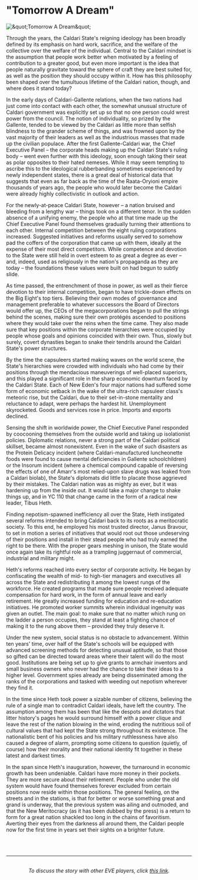 # "Tomorrow A Dream"

![&amp;quot;Tomorrow A Dream&amp;quot;](images/tomorrowadream.jpg)

 
<p>
</p>
<p>Through the years, the Caldari State's reigning 
ideology has been broadly defined by its emphasis on hard work, sacrifice, and 
the welfare of the collective over the welfare of the individual. Central to the 
Caldari mindset is the assumption that people work better when motivated by a 
feeling of contribution to a greater good, but even more important is the idea 
that people naturally gravitate toward the sphere of craft they are best suited 
for, as well as the position they should occupy within it. How has this 
philosophy been shaped over the tumultuous lifetime of the Caldari nation, 
though, and where does it stand today?</p>
<p>
</p>
<p>In the early days of Caldari-Gallente relations, when 
the two nations had just come into contact with each other, the somewhat unusual 
structure of Caldari government was explicitly set up so that no one person 
could wrest power from the council. The notion of individuality, so prized by 
the Gallente, tended to be viewed by the Caldari as little more than selfish 
blindness to the grander scheme of things, and was frowned upon by the vast 
majority of their leaders as well as the industrious masses that made up the 
civilian populace. After the first Gallente-Caldari war, the Chief Executive 
Panel – the corporate heads making up the Caldari State's ruling body – went 
even further with this ideology, soon enough taking their seat as polar 
opposites to their hated nemeses. While it may seem tempting to ascribe this to 
the ideological rubberbanding sometimes experienced by newly independent states, 
there is a great deal of historical data that suggests that even as far back as 
the time of the Raata-Oryioni empire thousands of years ago, the people who 
would later become the Caldari were already highly collectivistic in outlook and 
action.</p>
<p>
</p>
<p>For the newly-at-peace Caldari State, however – a 
nation bruised and bleeding from a lengthy war – things took on a different 
tenor. In the sudden absence of a unifying enemy, the people who at that time 
made up the Chief Executive Panel found themselves gradually turning their 
attentions to each other. Internal competition between the eight ruling 
corporations increased. Suggested initiatives and reforms usually served to 
somehow pad the coffers of the corporation that came up with them, ideally at 
the expense of their most direct competitors. While competence and devotion to 
the State were still held in overt esteem to as great a degree as ever – and, 
indeed, used as religiously in the nation's propaganda as they are today – the 
foundations these values were built on had begun to subtly slide. </p>
<p>
</p>
<p>As time passed, the entrenchment of those in power, as 
well as their fierce devotion to their internal competition, began to have 
trickle-down effects on the Big Eight's top tiers. Believing their own modes of 
governance and management preferable to whatever successors the Board of 
Directors would offer up, the CEOs of the megacorporations began to pull the 
strings behind the scenes, making sure their own protégés ascended to positions 
where they would take over the reins when the time came. They also made sure 
that key positions within the corporate hierarchies were occupied by people 
whose goals and opinions coincided with their own. Thus, slowly but surely, 
covert dynasties began to snake their tendrils around the Caldari State's power 
structures.</p>
<p>
</p>
<p>By the time the capsuleers started making waves on the 
world scene, the State's hierarchies were crowded with individuals who had come 
by their positions through the mendacious maneuverings of well-placed superiors, 
and this played a significant role in the sharp economic downturn faced by the 
Caldari State. Each of New Eden's four major nations had suffered some form of 
economic setback in the wake of the ultra-rich capsuleer class's meteoric rise, 
but the Caldari, due to their set-in-stone mentality and reluctance to adapt, 
were perhaps the hardest hit. Unemployment skyrocketed. Goods and services rose 
in price. Imports and exports declined.</p>
<p>
</p>
<p>Sensing the shift in worldwide power, the Chief 
Executive Panel responded by coocooning themselves from the outside world and 
taking up isolationist policies. Diplomatic relations, never a strong part of 
the Caldari political skillset, became almost nonexistent. Even in the wake of 
such disasters as the Protein Delicacy incident (where Caldari-manufactured 
luncheonette foods were found to cause mental deficiencies in Gallente 
schoolchildren) or the Insorum incident (where a chemical compound capable of 
reversing the effects of one of Amarr's most relied-upon slave drugs was leaked 
from a Caldari biolab), the State's diplomats did little to placate those 
aggrieved by their mistakes. The Caldari nation was as mighty as ever, but it 
was hardening up from the inside out. It would take a major change to shake 
things up, and in YC 110 that change came in the form of a radical new leader, 
Tibus Heth.</p>
<p>
</p>
<p>Finding nepotism-spawned inefficiency all over the 
State, Heth instigated several reforms intended to bring Caldari back to its 
roots as a meritocratic society. To this end, he employed his most trusted 
director, Janus Bravour, to set in motion a series of initiatives that would 
root out those undeserving of their positions and install in their stead people 
who had truly earned the right to be there. With the proper gears meshing in 
unison, the State would once again take its rightful role as a trampling 
juggernaut of commercial, industrial and military might.</p>
<p>
</p>
<p>Heth's reforms reached into every sector of corporate 
activity. He began by confiscating the wealth of mid- to high-tier managers and 
executives all across the State and redistributing it among the lowest rungs of 
the workforce. He created programs that made sure people received adequate 
compensation for hard work, in the form of annual leave and early retirement. He 
greatly increased funding for education and re-education initiatives. He 
promoted worker summits wherein individual ingenuity was given an outlet. The 
main goal: to make sure that no matter which rung on the ladder a person 
occupies, they stand at least a fighting chance of making it to the rung above 
them – provided they truly deserve it.</p>
<p>
</p>
<p>Under the new system, social status is no obstacle to 
advancement. Within ten years' time, over half of the State's schools will be 
equipped with advanced screening methods for detecting unusual aptitude, so that 
those so gifted can be directed toward areas where their talent will do the most 
good. Institutions are being set up to give grants to armchair inventors and 
small business owners who never had the chance to take their ideas to a higher 
level. Government spies already are being disseminated among the ranks of the 
corporations and tasked with weeding out nepotism wherever they find it.</p>
<p>
</p>
<p>In the time since Heth took power a sizable number of 
citizens, believing the rule of a single man to contradict Caldari ideals, have 
left the country. The assumption among them has been that like the despots and 
dictators that litter history's pages he would surround himself with a power 
clique and leave the rest of the nation blowing in the wind, eroding the 
nutritious soil of cultural values that had kept the State strong throughout its 
existence. The nationalistic bent of his policies and his military ruthlessness 
have also caused a degree of alarm, prompting some citizens to question 
(quietly, of course) how their morality and their national identity fit together 
in these latest and darkest times.</p>
<p>
</p>
<p>In the span since Heth's inauguration, however, the 
turnaround in economic growth has been undeniable. Caldari have more money in 
their pockets. They are more secure about their retirement. People who under the 
old system would have found themselves forever excluded from certain positions 
now reside within those positions. The general feeling, on the streets and in 
the stations, is that for better or worse something great and grand is underway, 
that the previous system was ailing and outmoded, and that the New Meritocracy 
(as it has been dubbed by the press) is a return to form for a great nation 
shackled too long in the chains of favoritism. Averting their eyes from the 
darkness all around them, the Caldari people now for the first time in years set 
their sights on a brighter future. </p>
<p>




<br><br>
 
</p>
<hr>
<p align="CENTER"><br>
<i>To discuss the story with other EVE players, click <a href="http://myeve.eve-online.com/ingameboard.asp?a=topic&amp;threadID=890722">this link</a>.</i>
</p>     

 

                            
                        
